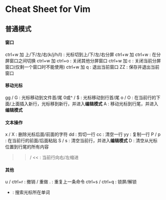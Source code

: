 Cheat Sheet for Vim
=================================
普通模式
---------------------------------
#### 窗口
ctrl+w 加 上/下/左/右(k/j/h/l) : 光标切到上/下/左/右分屏
ctrl+w 加 ctrl+w : 在分屏窗口之间切换
ctrl+w 加 ctrl+o : 关闭其他分屏窗口
ctrl+w 加 c : 关闭当前分屏窗口(仅剩一个窗口时不能使用) 
ctrl+w 加 q : 退出当前窗口
ZZ : 保存并退出当前窗口                                                                                                                                                                                          

#### 移动光标
gg / G : 光标移动到文件首/尾 
0或^ / $ : 光标移动到行首/尾 
o / O : 在当前行的下面/上面插入新行，光标移到新行，并进入**编辑模式**
A : 移动光标到行尾，并进入**编辑模式**

#### 文本操作
x / X : 删除光标后面/前面的字符
dd : 剪切一行
cc : 清空一行
yy : 复制一行
P / p : 在当前行的前面/后面粘贴
S / s : 清空当前行，并进入**编辑模式**
D : 清空从光标位置到行尾的所有内容
>> / << : 当前行向右/左缩进

#### 其他
u / ctrl+r : 撤销 / 重做
. : 重复上一条命令
ctrl+s / ctrl+q : 锁屏/解锁
* : 搜索光标所在单词
